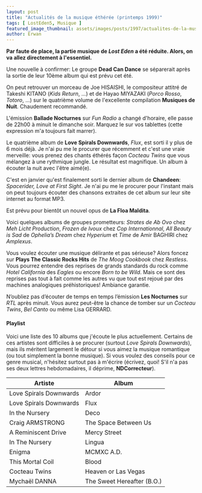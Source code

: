 ```yaml
---
layout: post
title: "Actualités de la musique éthérée (printemps 1999)"
tags: [ LostEden5, Musique ]
featured_image_thumbnail: assets/images/posts/1997/actualites-de-la-musique-etheree-en-1997.jpg
author: Erwan
---
```


**Par faute de place, la partie musique de *Lost Eden* a été réduite. Alors, on va allez directement à l'essentiel.**

Une nouvelle à confirmer: Le groupe **Dead Can Dance** se séparerait après la sortie de leur 10ème album qui est prévu cet été.

On peut retrouver un morceau de Joe HISAISHI, le compositeur attitré de Takeshi KITANO (*Kids Return*, ...) et de Hayao MIYAZAKI (*Porco Rosso*, *Totoro*, ...) sur le quatrième volume de l'excellente compilation **Musiques de Nuit**. Chaudement recommandé.

L'émission **Ballade Nocturnes** sur *Fun Radio* a changé d'horaire, elle passe de 22h00 à minuit le dimanche soir. Marquez le sur vos tablettes (cette expression m'a toujours fait marrer).

Le quatrième album de **Love Spirals Downwards**, *Flux*, est sorti il y plus de 6 mois déjà. Je n'ai pu me le procurer que récemment et c'est une vraie merveille: vous prenez des chants éthérés façon *Cocteau Twins* que vous mélangez à une rythmique jungle. Le résultat est magnifique. Un album à écouter la nuit avec l'être aimé(e).

C'est en janvier qu'est finalement sorti le dernier album de **Chandeen**: *Spacerider, Love at First Sight*. Je n'ai pu me le procurer pour l'instant mais on peut toujours écouter des chansons extraites de cet album sur leur site internet au format MP3.

Est prévu pour bientôt un nouvel opus de **La Floa Maldita**.

Voici quelques albums de groupes prometteurs: *Strates de Ab Ovo* chez *Meh Licht Production*, *Frozen de Ivoux* chez *Cop Internationnal*, *All Beauty is Sad* de *Ophelia’s Dream* chez *Hyperium* et *Time* de Amir BAGHIRI chez *Amplexus*.

Vous voulez écouter une musique délirante et pas sérieuse? Alors foncez sur **Plays The Classic Rocks Hits** de *The Moog Cookbook* chez *Restless*. Vous pourrez entendre des reprises de grands standards du rock comme *Hotel California* des *Eagles* ou encore *Born to be Wild*. Mais ce sont des reprises pas tout à fait comme les autres vu que tout est rejoué par des machines analogiques préhistoriques! Ambiance garantie.

N’oubliez pas d’écouter de temps en temps l’émission **Les Nocturnes** sur *RTL* après minuit. Vous aurez peut-être la chance de tomber sur un *Cocteau Twins*, *Bel Canto* ou même Lisa GERRARD.

#### Playlist

Voici une liste des 10 albums que j'écoute le plus actuellement. Certains de ces artistes sont difficiles à se procurer (surtout *Love Spirals Downwards*), mais ils méritent largement le détour si vous aimez la musique romantique (ou tout simplement la bonne musique). Si vous voulez des conseils pour ce genre musical, n'hésitez surtout pas à m'écrire (écrivez, quoi! S'il n'a pas ses deux lettres hebdomadaires, il déprime, **NDCorrecteur**).


<table>
<thead>
<tr>
   <th>Artiste</th>
   <th>Album</th>
  </tr>
</thead>
 <tbody>
  <tr>
   <td>Love Spirals Downwards</td>
   <td>Ardor</td>
  </tr>
   <tr>
   <td>Love Spirals Downwards</td>
   <td>Flux</td>
  </tr>
  <tr>
   <td>In the Nursery</td>
   <td>Deco</td>
  </tr>
  <tr>
   <td>Craig ARMSTRONG</td>
   <td>The Space Between Us</td>
  </tr>
  <tr>
   <td>A Reminiscent Drive</td>
   <td>Mercy Street</td>
  </tr>
  <tr>
   <td>In The Nursery</td>
   <td>Lingua</td>
  </tr>
  <tr>
   <td>Enigma</td>
   <td>MCMXC A.D.</td>
  </tr>
  <tr>
   <td>This Mortal Coil</td>
   <td>Blood</td>
  </tr>
  <tr>
   <td>Cocteau Twins</td>
   <td>Heaven or Las Vegas</td>
  </tr>
  <tr>
   <td>Mychaël DANNA</td>
   <td>The Sweet Hereafter (B.O.)</td>
  </tr>
 </tbody>
</table>
